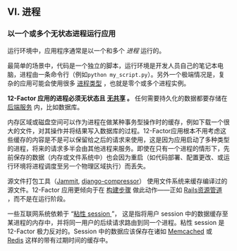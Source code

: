 ## VI. 进程
### 以一个或多个无状态进程运行应用

运行环境中，应用程序通常是以一个和多个 *进程* 运行的。

最简单的场景中，代码是一个独立的脚本，运行环境是开发人员自己的笔记本电脑，进程由一条命令行（例如`python my_script.py`）。另外一个极端情况是，复杂的应用可能会使用很多 [进程类型](./concurrency) ，也就是零个或多个进程实例。

**12-Factor 应用的进程必须无状态且 [无共享](http://en.wikipedia.org/wiki/Shared_nothing_architecture) 。** 任何需要持久化的数据都要存储在 [后端服务](./backing-services) 内，比如数据库。

内存区域或磁盘空间可以作为进程在做某种事务型操作时的缓存，例如下载一个很大的文件，对其操作并将结果写入数据库的过程。12-Factor应用根本不用考虑这些缓存的内容是不是可以保留给之后的请求来使用，这是因为应用启动了多种类型的进程，将来的请求多半会由其他进程来服务。即使在只有一个进程的情形下，先前保存的数据（内存或文件系统中）也会因为重启（如代码部署、配置更改、或运行环境将进程调度至另一个物理区域执行）而丢失。

源文件打包工具（[Jammit](http://documentcloud.github.com/jammit/), [django-compressor](http://django-compressor.readthedocs.org/)） 使用文件系统来缓存编译过的源文件。12-Factor 应用更倾向于在 [构建步骤](./build-release-run) 做此动作——正如 [Rails资源管道](http://guides.rubyonrails.org/asset_pipeline.html) ，而不是在运行阶段。

一些互联网系统依赖于 “[粘性 session ](http://en.wikipedia.org/wiki/Load_balancing_%28computing%29#Persistence)”， 这是指将用户 session 中的数据缓存至某进程的内存中，并将同一用户的后续请求路由到同一个进程。粘性 session 是 12-Factor 极力反对的。Session 中的数据应该保存在诸如 [Memcached](http://memcached.org/) 或 [Redis](http://redis.io/) 这样的带有过期时间的缓存中。
